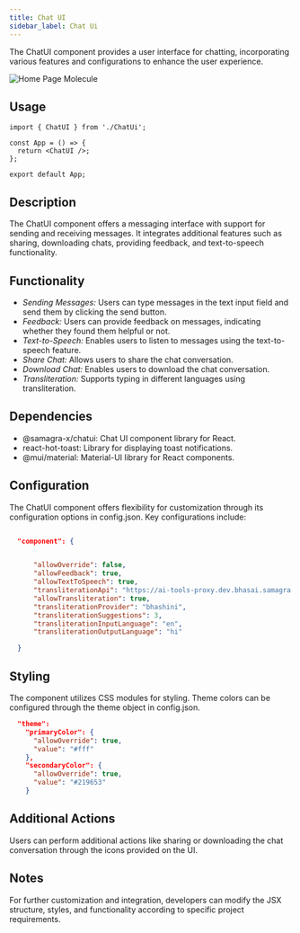 ```yaml
---
title: Chat UI
sidebar_label: Chat Ui
---
```


<head>
  <title> Chat Ui </title>
  <meta name="description" content="your meta content goes here" />
</head>

The ChatUI component provides a user interface for chatting, incorporating various features and configurations to enhance the user experience.

<img src="/img/molecules/chatui.png" alt="Home Page Molecule" />

## Usage

```tsx
import { ChatUI } from './ChatUi';

const App = () => {
  return <ChatUI />;
};

export default App;
```

## Description

The ChatUI component offers a messaging interface with support for sending and receiving messages. It integrates additional features such as sharing, downloading chats, providing feedback, and text-to-speech functionality.

## Functionality

- _Sending Messages:_ Users can type messages in the text input field and send them by clicking the send button.
- _Feedback:_ Users can provide feedback on messages, indicating whether they found them helpful or not.
- _Text-to-Speech:_ Enables users to listen to messages using the text-to-speech feature.
- _Share Chat:_ Allows users to share the chat conversation.
- _Download Chat:_ Enables users to download the chat conversation.
- _Transliteration:_ Supports typing in different languages using transliteration.

## Dependencies

- @samagra-x/chatui: Chat UI component library for React.
- react-hot-toast: Library for displaying toast notifications.
- @mui/material: Material-UI library for React components.

## Configuration

The ChatUI component offers flexibility for customization through its configuration options in config.json. Key configurations include:

```json

  "component": {


      "allowOverride": false,
      "allowFeedback": true,
      "allowTextToSpeech": true,
      "transliterationApi": "https://ai-tools-proxy.dev.bhasai.samagra.io",
      "allowTransliteration": true,
      "transliterationProvider": "bhashini",
      "transliterationSuggestions": 3,
      "transliterationInputLanguage": "en",
      "transliterationOutputLanguage": "hi"

  }
```

## Styling

The component utilizes CSS modules for styling. Theme colors can be configured through the theme object in config.json.

```json
  "theme":
    "primaryColor": {
      "allowOverride": true,
      "value": "#fff"
    },
    "secondaryColor": {
      "allowOverride": true,
      "value": "#219653"
    }
```

## Additional Actions

Users can perform additional actions like sharing or downloading the chat conversation through the icons provided on the UI.

## Notes

For further customization and integration, developers can modify the JSX structure, styles, and functionality according to specific project requirements.

